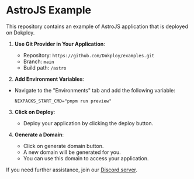 # AstroJS Example

This repository contains an example of AstroJS application that is deployed on Dokploy.


1. **Use Git Provider in Your Application**:
   - Repository: `https://github.com/Dokploy/examples.git`
   - Branch: `main`
   - Build path: `/astro`


2. **Add Environment Variables**:
- Navigate to the "Environments" tab and add the following variable:
   ```plaintext
   NIXPACKS_START_CMD="pnpm run preview"
   ```

3. **Click on Deploy**:
   - Deploy your application by clicking the deploy button.

4. **Generate a Domain**:
    - Click on generate domain button.
    - A new domain will be generated for you.
    - You can use this domain to access your application.

    
If you need further assistance, join our [Discord server](https://discord.com/invite/2tBnJ3jDJc).
